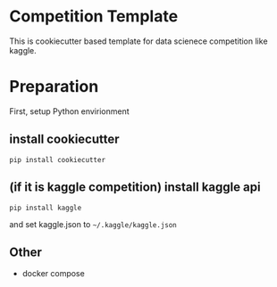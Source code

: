 # Competition Template

This is cookiecutter based template for data scienece competition like kaggle.

# Preparation

First, setup Python envirionment

## install cookiecutter

```
pip install cookiecutter
```

## (if it is kaggle competition) install kaggle api

```
pip install kaggle
```

and set kaggle.json to `~/.kaggle/kaggle.json`


## Other

- docker compose

